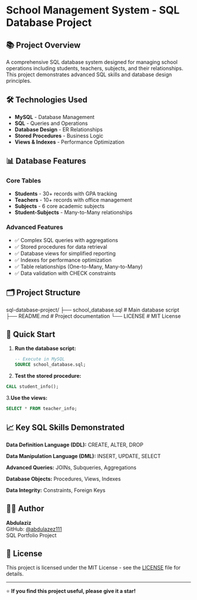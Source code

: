# School Management System - SQL Database Project

## 📚 Project Overview
A comprehensive SQL database system designed for managing school operations including students, teachers, subjects, and their relationships. This project demonstrates advanced SQL skills and database design principles.

## 🛠️ Technologies Used
- **MySQL** - Database Management
- **SQL** - Queries and Operations  
- **Database Design** - ER Relationships
- **Stored Procedures** - Business Logic
- **Views & Indexes** - Performance Optimization

## 📊 Database Features

### Core Tables
- **Students** - 30+ records with GPA tracking
- **Teachers** - 10+ records with office management  
- **Subjects** - 6 core academic subjects
- **Student-Subjects** - Many-to-Many relationships

### Advanced Features
- ✅ Complex SQL queries with aggregations
- ✅ Stored procedures for data retrieval
- ✅ Database views for simplified reporting
- ✅ Indexes for performance optimization
- ✅ Table relationships (One-to-Many, Many-to-Many)
- ✅ Data validation with CHECK constraints

## 🗂️ Project Structure
sql-database-project/
├── school_database.sql # Main database script
├── README.md # Project documentation
└── LICENSE # MIT License


## 🚀 Quick Start

1. **Run the database script:**
   ```sql
   -- Execute in MySQL
   SOURCE school_database.sql;

 2. **Test the stored procedure:**
  ```sql
 CALL student_info();
  ```
3.**Use the views:**
  ```sql
SELECT * FROM teacher_info;
  ```
## 📈 Key SQL Skills Demonstrated
**Data Definition Language (DDL):** CREATE, ALTER, DROP

**Data Manipulation Language (DML):** INSERT, UPDATE, SELECT

**Advanced Queries:** JOINs, Subqueries, Aggregations

**Database Objects:** Procedures, Views, Indexes

**Data Integrity:** Constraints, Foreign Keys



## 👨‍💻 Author
**Abdulaziz**  
GitHub: [@abdulazez111](https://github.com/abdulazez111)  
SQL Portfolio Project

## 📄 License
This project is licensed under the MIT License - see the [LICENSE](LICENSE) file for details.

---

⭐ **If you find this project useful, please give it a star!**



